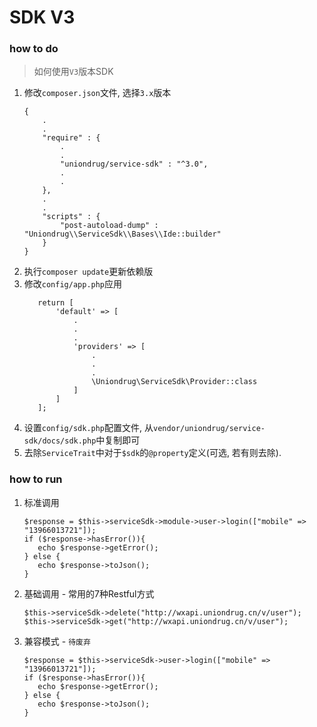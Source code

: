 # SDK V3


### how to do

> 如何使用`V3`版本SDK

1. 修改`composer.json`文件, 选择`3.x`版本
    ```text
    {
        .
        .
        "require" : {
            .
            .
            "uniondrug/service-sdk" : "^3.0",
            .
            .
        },
        .
        .
        "scripts" : {
            "post-autoload-dump" : "Uniondrug\\ServiceSdk\\Bases\\Ide::builder"
        }
    }
    ```
1. 执行`composer update`更新依赖版
1. 修改`config/app.php`应用
     ```text
        return [
            'default' => [
                .
                .
                .
                'providers' => [
                    .
                    .
                    .
                    \Uniondrug\ServiceSdk\Provider::class
                ]
            ]
        ];
    ```
1. 设置`config/sdk.php`配置文件, 从`vendor/uniondrug/service-sdk/docs/sdk.php`中复制即可
1. 去除`ServiceTrait`中对于`$sdk`的`@property`定义(可选, 若有则去除).



### how to run


1. 标准调用
    ```text
    $response = $this->serviceSdk->module->user->login(["mobile" => "13966013721"]);
    if ($response->hasError()){
       echo $response->getError();
    } else {
       echo $response->toJson();
    }
    ```
1. 基础调用 - 常用的7种Restful方式
    ```text
    $this->serviceSdk->delete("http://wxapi.uniondrug.cn/v/user");
    $this->serviceSdk->get("http://wxapi.uniondrug.cn/v/user");
    ```
1. 兼容模式 - `待废弃`
    ```text
    $response = $this->serviceSdk->user->login(["mobile" => "13966013721"]);
    if ($response->hasError()){
       echo $response->getError();
    } else {
       echo $response->toJson();
    }
    ```


